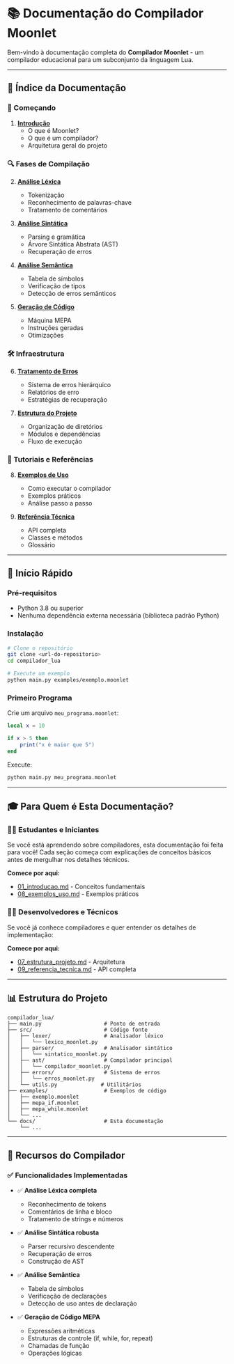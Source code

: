 # 📚 Documentação do Compilador Moonlet

Bem-vindo à documentação completa do **Compilador Moonlet** - um compilador educacional para um subconjunto da linguagem Lua.

---

## 📖 Índice da Documentação

### 🎯 Começando

1. **[Introdução](01_introducao.md)**
   - O que é Moonlet?
   - O que é um compilador?
   - Arquitetura geral do projeto

### 🔍 Fases de Compilação

2. **[Análise Léxica](02_analise_lexica.md)**
   - Tokenização
   - Reconhecimento de palavras-chave
   - Tratamento de comentários

3. **[Análise Sintática](03_analise_sintatica.md)**
   - Parsing e gramática
   - Árvore Sintática Abstrata (AST)
   - Recuperação de erros

4. **[Análise Semântica](04_analise_semantica.md)**
   - Tabela de símbolos
   - Verificação de tipos
   - Detecção de erros semânticos

5. **[Geração de Código](05_geracao_codigo.md)**
   - Máquina MEPA
   - Instruções geradas
   - Otimizações

### 🛠️ Infraestrutura

6. **[Tratamento de Erros](06_tratamento_erros.md)**
   - Sistema de erros hierárquico
   - Relatórios de erro
   - Estratégias de recuperação

7. **[Estrutura do Projeto](07_estrutura_projeto.md)**
   - Organização de diretórios
   - Módulos e dependências
   - Fluxo de execução

### 📝 Tutoriais e Referências

8. **[Exemplos de Uso](08_exemplos_uso.md)**
   - Como executar o compilador
   - Exemplos práticos
   - Análise passo a passo

9. **[Referência Técnica](09_referencia_tecnica.md)**
   - API completa
   - Classes e métodos
   - Glossário

---

## 🚀 Início Rápido

### Pré-requisitos

- Python 3.8 ou superior
- Nenhuma dependência externa necessária (biblioteca padrão Python)

### Instalação

```bash
# Clone o repositório
git clone <url-do-repositorio>
cd compilador_lua

# Execute um exemplo
python main.py examples/exemplo.moonlet
```

### Primeiro Programa

Crie um arquivo `meu_programa.moonlet`:

```lua
local x = 10

if x > 5 then
    print("x é maior que 5")
end
```

Execute:

```bash
python main.py meu_programa.moonlet
```

---

## 🎓 Para Quem é Esta Documentação?

### 👨‍🎓 Estudantes e Iniciantes

Se você está aprendendo sobre compiladores, esta documentação foi feita para você! Cada seção começa com explicações de conceitos básicos antes de mergulhar nos detalhes técnicos.

**Comece por aqui:**
- [01_introducao.md](01_introducao.md) - Conceitos fundamentais
- [08_exemplos_uso.md](08_exemplos_uso.md) - Exemplos práticos

### 👨‍💻 Desenvolvedores e Técnicos

Se você já conhece compiladores e quer entender os detalhes de implementação:

**Comece por aqui:**
- [07_estrutura_projeto.md](07_estrutura_projeto.md) - Arquitetura
- [09_referencia_tecnica.md](09_referencia_tecnica.md) - API completa

---

## 📊 Estrutura do Projeto

```
compilador_lua/
├── main.py                    # Ponto de entrada
├── src/                       # Código fonte
│   ├── lexer/                 # Analisador léxico
│   │   └── lexico_moonlet.py
│   ├── parser/                # Analisador sintático
│   │   └── sintatico_moonlet.py
│   ├── ast/                   # Compilador principal
│   │   └── compilador_moonlet.py
│   ├── errors/                # Sistema de erros
│   │   └── erros_moonlet.py
│   └── utils.py              # Utilitários
├── examples/                  # Exemplos de código
│   ├── exemplo.moonlet
│   ├── mepa_if.moonlet
│   ├── mepa_while.moonlet
│   └── ...
└── docs/                      # Esta documentação
    └── ...
```

---

## 🎯 Recursos do Compilador

### ✅ Funcionalidades Implementadas

- ✅ **Análise Léxica completa**
  - Reconhecimento de tokens
  - Comentários de linha e bloco
  - Tratamento de strings e números

- ✅ **Análise Sintática robusta**
  - Parser recursivo descendente
  - Recuperação de erros
  - Construção de AST

- ✅ **Análise Semântica**
  - Tabela de símbolos
  - Verificação de declarações
  - Detecção de uso antes de declaração

- ✅ **Geração de Código MEPA**
  - Expressões aritméticas
  - Estruturas de controle (if, while, for, repeat)
  - Chamadas de função
  - Operações lógicas
